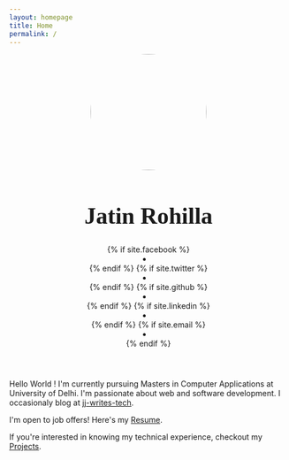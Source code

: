 ```yaml
---
layout: homepage
title: Home
permalink: /
---
```


<div class="col-md-2"></div>
<div class="col-md-8">
    <header class="post-header text-center">
        <img style="width: 15em; height: 15em; border-radius: 50%;"
            src="{{site.baseurl}}/images/{{site.profilePicture}}">
        <h1 style="font-size: 3em; font-family: Raleway;">Jatin Rohilla</h1>
        {% if site.facebook %}
        <a target="_blank" href="{{site.facebook}}">
            <li class="social twitter"><i class="fa fa-facebook-square"></i></li>
        </a>
        {% endif %}
        {% if site.twitter %}
        <a target="_blank" href="{{site.twitter}}">
            <li class="social twitter"><i class="fa fa-twitter-square"></i></li>
        </a>
        {% endif %}
        {% if site.github %}
        <a target="_blank" href="{{site.github}}">
            <li class="social github"><i class="fa fa-github-square"></i></li>
        </a>
        {% endif %}
        {% if site.linkedin %}
        <a target="_blank" href="{{site.linkedin}}">
            <li class="social linkedin"><i class="fa fa-linkedin-square"></i></li>
        </a>
        {% endif %}
        {% if site.email %}
        <a target="_blank" href="mailto:{{site.email}}">
            <li class="social email"><i class="fa fa-envelope"></i></li>
        </a>
        {% endif %}
    </header>
    <div style="margin: 2em 0em 2em 0em; text-align: left;">
        <p>
            Hello World !
            I'm currently pursuing Masters in Computer Applications at University of Delhi. I'm passionate
            about web and software development. I occasionaly blog at <a
                href="https://jatin69.github.io/jjwritestech/">jj-writes-tech</a>.
        </p>
        <p>I'm open to job offers! Here's my <a href="/resume">Resume</a>.</p>
        <p>If you're interested in knowing my technical experience, checkout my
            <a href="/projects">Projects</a>. 
        </p>
        <!-- <p>
            Checkout my <a href="https://github.com/jatin69">github profile</a> to see more of my work.
        </p> -->
    </div>
</div>
<div class="col-md-2"></div>
